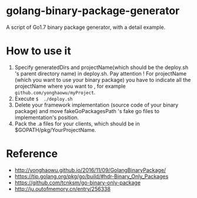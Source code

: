 # golang-binary-package-generator
A script of Go1.7 binary package generator, with a detail example.

# How to use it
1. Specify generatedDirs and projectName(which should be the deploy.sh 's parent directory name) in deploy.sh. Pay attention ! For projectName (which you want to use your binary package) you have to indicate all the projectName where you want to , for example `github.com/yonghaowu/myProject`.
2. Execute ```$  ./deploy.sh```
3. Delete your framework implementation (source code of your binary package) and move fakeGoPackagesPath 's fake go files to implementation's position.
4. Pack the .a files for your clients, which should be in $GOPATH/pkg/YourProjectName.

# Reference
* http://yonghaowu.github.io/2016/11/09/GolangBinaryPackage/
* https://tip.golang.org/pkg/go/build/#hdr-Binary_Only_Packages
* https://github.com/tcnksm/go-binary-only-package
* http://ju.outofmemory.cn/entry/256338
